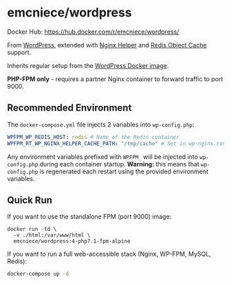 # emcniece/wordpress

Docker Hub: https://hub.docker.com/r/emcniece/wordpress/

From [WordPress](https://hub.docker.com/_/wordpress/), extended with [Nginx Helper](https://en-ca.wordpress.org/plugins/nginx-helper/) and [Redis Object Cache](https://en-ca.wordpress.org/plugins/redis-cache/) support.

Inherits regular setup from the [WordPress Docker image](https://hub.docker.com/_/wordpress/).

**PHP-FPM only** - requires a partner Nginx container to forward traffic to port 9000.

## Recommended Environment

The `docker-compose.yml` file injects 2 variables into `wp-config.php`:

```yml
WPFPM_WP_REDIS_HOST: redis # Name of the Redis container
WPFPM_RT_WP_NGINX_HELPER_CACHE_PATH: "/tmp/cache" # Set in wp-nginx.conf
```

Any environment variables prefixed with `WPFPM_` will be injected into `wp-config.php` during each container startup. **Warning:** this means that `wp-config.php` is regenerated each restart using the provided environment variables.


## Quick Run

If you want to use the standalone FPM (port 9000) image:

```
docker run -td \
  -v ./html:/var/www/html \
  emcniece/wordpress:4-php7.1-fpm-alpine
```

If you want to run a full web-accessible stack (Nginx, WP-FPM, MySQL, Redis):

```sh
docker-compose up -d
```
